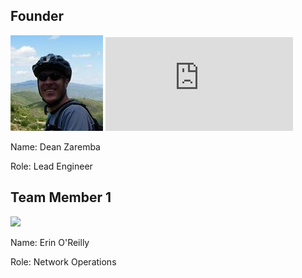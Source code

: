 ## Founder

![](5128_1174414684829_648680_n.jpg)
![](https://github.com/Pythagoras51213/tronsr-template/edit/master/TEAM.md)

Name: Dean Zaremba

Role: Lead Engineer

## Team Member 1

![](https://www.dropbox.com/s/81ruije74jlbyjy/image1.jpeg?dl=0)

Name: Erin O'Reilly

Role: Network Operations




